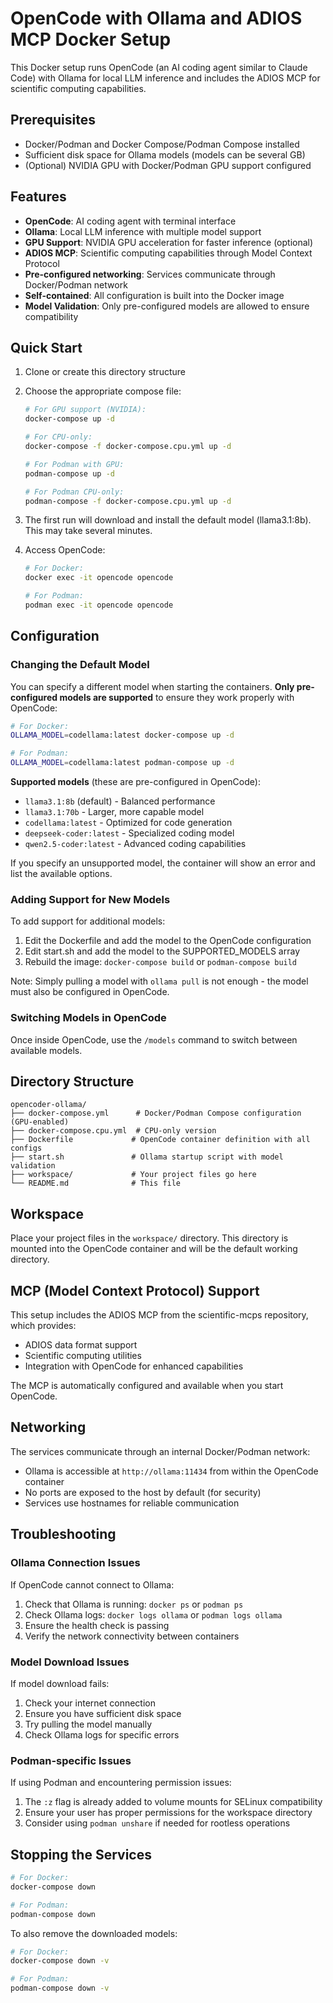 # OpenCode with Ollama and ADIOS MCP Docker Setup

This Docker setup runs OpenCode (an AI coding agent similar to Claude Code) with Ollama for local LLM inference and includes the ADIOS MCP for scientific computing capabilities.

## Prerequisites

- Docker/Podman and Docker Compose/Podman Compose installed
- Sufficient disk space for Ollama models (models can be several GB)
- (Optional) NVIDIA GPU with Docker/Podman GPU support configured

## Features

- **OpenCode**: AI coding agent with terminal interface
- **Ollama**: Local LLM inference with multiple model support
- **GPU Support**: NVIDIA GPU acceleration for faster inference (optional)
- **ADIOS MCP**: Scientific computing capabilities through Model Context Protocol
- **Pre-configured networking**: Services communicate through Docker/Podman network
- **Self-contained**: All configuration is built into the Docker image
- **Model Validation**: Only pre-configured models are allowed to ensure compatibility

## Quick Start

1. Clone or create this directory structure

2. Choose the appropriate compose file:
   ```bash
   # For GPU support (NVIDIA):
   docker-compose up -d
   
   # For CPU-only:
   docker-compose -f docker-compose.cpu.yml up -d
   
   # For Podman with GPU:
   podman-compose up -d
   
   # For Podman CPU-only:
   podman-compose -f docker-compose.cpu.yml up -d
   ```

3. The first run will download and install the default model (llama3.1:8b). This may take several minutes.

4. Access OpenCode:
   ```bash
   # For Docker:
   docker exec -it opencode opencode
   
   # For Podman:
   podman exec -it opencode opencode
   ```

## Configuration

### Changing the Default Model

You can specify a different model when starting the containers. **Only pre-configured models are supported** to ensure they work properly with OpenCode:

```bash
# For Docker:
OLLAMA_MODEL=codellama:latest docker-compose up -d

# For Podman:
OLLAMA_MODEL=codellama:latest podman-compose up -d
```

**Supported models** (these are pre-configured in OpenCode):
- `llama3.1:8b` (default) - Balanced performance
- `llama3.1:70b` - Larger, more capable model
- `codellama:latest` - Optimized for code generation
- `deepseek-coder:latest` - Specialized coding model
- `qwen2.5-coder:latest` - Advanced coding capabilities

If you specify an unsupported model, the container will show an error and list the available options.

### Adding Support for New Models

To add support for additional models:

1. Edit the Dockerfile and add the model to the OpenCode configuration
2. Edit start.sh and add the model to the SUPPORTED_MODELS array
3. Rebuild the image: `docker-compose build` or `podman-compose build`

Note: Simply pulling a model with `ollama pull` is not enough - the model must also be configured in OpenCode.

### Switching Models in OpenCode

Once inside OpenCode, use the `/models` command to switch between available models.

## Directory Structure

```
opencoder-ollama/
├── docker-compose.yml      # Docker/Podman Compose configuration (GPU-enabled)
├── docker-compose.cpu.yml  # CPU-only version
├── Dockerfile             # OpenCode container definition with all configs
├── start.sh               # Ollama startup script with model validation
├── workspace/             # Your project files go here
└── README.md              # This file
```

## Workspace

Place your project files in the `workspace/` directory. This directory is mounted into the OpenCode container and will be the default working directory.

## MCP (Model Context Protocol) Support

This setup includes the ADIOS MCP from the scientific-mcps repository, which provides:
- ADIOS data format support
- Scientific computing utilities
- Integration with OpenCode for enhanced capabilities

The MCP is automatically configured and available when you start OpenCode.

## Networking

The services communicate through an internal Docker/Podman network:
- Ollama is accessible at `http://ollama:11434` from within the OpenCode container
- No ports are exposed to the host by default (for security)
- Services use hostnames for reliable communication

## Troubleshooting

### Ollama Connection Issues

If OpenCode cannot connect to Ollama:
1. Check that Ollama is running: `docker ps` or `podman ps`
2. Check Ollama logs: `docker logs ollama` or `podman logs ollama`
3. Ensure the health check is passing
4. Verify the network connectivity between containers

### Model Download Issues

If model download fails:
1. Check your internet connection
2. Ensure you have sufficient disk space
3. Try pulling the model manually
4. Check Ollama logs for specific errors

### Podman-specific Issues

If using Podman and encountering permission issues:
1. The `:z` flag is already added to volume mounts for SELinux compatibility
2. Ensure your user has proper permissions for the workspace directory
3. Consider using `podman unshare` if needed for rootless operations

## Stopping the Services

```bash
# For Docker:
docker-compose down

# For Podman:
podman-compose down
```

To also remove the downloaded models:
```bash
# For Docker:
docker-compose down -v

# For Podman:
podman-compose down -v
```